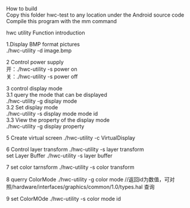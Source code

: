 How to build                                                                                                                                                           
Copy this folder hwc-test to any location                                                                                                                               under the Android source code
Compile this program with the mm command

hwc utility Function introduction                                                                                                                                       

1.Display BMP format pictures                                                                                                                                           
./hwc-utility -d image.bmp

2 Control power supply                                                                                                                                                 
开：./hwc-utility -s power on                                                                                                             
关：./hwc-utility -s power off


3 control display mode                                                                                                                                                 
 3.1 query the mode that can be displayed                                                                                          
 ./hwc-utility -g display mode                                                                                               
 3.2 Set display mode                                                                                                         
 ./hwc-utility -s display mode mode id                                                                                       
 3.3 View the property of the display mode                                                                                                                     
./hwc-utility -g display property                                                                                                           

5 Create virtual screen
./hwc-utility -c VirtualDisplay

6 Control layer transform
./hwc-utility -s layer transform                                                                                                         
set Layer Buffer
./hwc-utility -s layer buffer

7 set color tarnsform
./hwc-utility -s color transform

8  querry ColorMode
./hwc-utility -g color mode  //返回id为数值，可对照/hardware/interfaces/graphics/common/1.0/types.hal 查询

9 set ColorMOde
./hwc-utility -s color mode id
